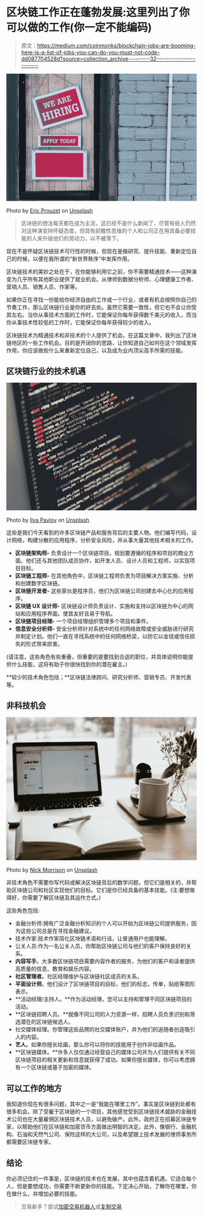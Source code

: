 # 区块链工作正在蓬勃发展:这里列出了你可以做的工作(你一定不能编码)

> 原文：<https://medium.com/coinmonks/blockchain-jobs-are-booming-here-is-a-list-of-jobs-you-can-do-you-must-not-code-dd087704528d?source=collection_archive---------32----------------------->

![](img/2aa725a3b6ba7e6fb81bf51683f96c72.png)

Photo by [Eric Prouzet](https://unsplash.com/@eprouzet?utm_source=medium&utm_medium=referral) on [Unsplash](https://unsplash.com?utm_source=medium&utm_medium=referral)

> 区块链的想法每天都在成为主流，这已经不是什么新闻了，尽管有些人仍然对这种演变持怀疑态度，但具有前瞻性思维的个人和公司正在用具备必要技能的人来升级他们的劳动力，以不被落下。

现在不是怀疑区块链技术可行性的时候，但现在是做研究、提升技能、重新定位自己的时候，以便在我所谓的“新世界秩序”中发挥作用。

区块链技术的美妙之处在于，在你能够利用它之前，你不需要精通技术——这种演变为几乎所有其他职业提供了就业机会。从律师到数据分析师、心理健康工作者、营销人员、销售人员、作家等。

如果你正在寻找一份能给你经济自由的工作或一个行业，或者有机会按照你自己的节奏工作，那么区块链行业是你的好去处。虽然它需要一致性，但它也不会让你受其左右。当你从事技术方面的工作时，它能保证你每年获得数千美元的收入，而当你从事技术性较低的工作时，它能保证你每年获得较少的收入。

区块链技术为精通技术和非技术的个人提供了机会。在这篇文章中，我列出了区块链地区的一些工作机会。目的是开阔你的思路，让你知道自己如何在这个领域发挥作用，你应该做些什么来重新定位自己，以及成为业内顶尖高手所需的技能。

## **区块链行业的技术机遇**

![](img/2af51c680914b2f2630582877b82e4b4.png)

Photo by [Ilya Pavlov](https://unsplash.com/@ilyapavlov?utm_source=medium&utm_medium=referral) on [Unsplash](https://unsplash.com?utm_source=medium&utm_medium=referral)

这些是我们今天看到的许多区块链产品和服务背后的主要人物。他们编写代码，设计网络，构建分散的应用程序，分析安全风险，并从事大量其他技术相关的工作。

*   **区块链架构师-** 负责设计一个区块链项目，规划要遵循的程序和项目的商业方面。他们还与其他团队成员协作，如开发人员、设计人员和工程师，以实现项目目标。
*   **区块链工程师-** 在其他角色中，区块链工程师负责为项目解决方案实施、分析和创建数字区块链。
*   **区块链开发者-** 这些家伙是程序员，他们为区块链公司创建去中心化的应用程序。
*   **区块链 UX 设计师-** 区块链设计师负责设计、实施和支持以区块链为中心的网站和应用程序界面。使其友好且易于导航。
*   **区块链项目经理-** 一个项目经理组织管理多个项目和事件。
*   **信息安全分析师-** 安全分析师针对系统中的任何网络故障或安全威胁进行研究并制定计划。他们一直在寻找系统中的任何网络桥梁，以防它以金钱或信任损失的形式带来损害。

(请注意，这些角色有些重叠，但重要的是要找到合适的职位，并具体说明你能提供什么技能，这将有助于你很快找到你的潜在雇主。)

**较少的技术角色包括；**区块链法律顾问、研究分析师、营销专员、开发代表等。

## **非科技机会**

![](img/a9ed33a369b4003ea8a07455ab1dc4e0.png)

Photo by [Nick Morrison](https://unsplash.com/@nickmorrison?utm_source=medium&utm_medium=referral) on [Unsplash](https://unsplash.com?utm_source=medium&utm_medium=referral)

非技术角色不需要你写代码或解决区块链背后的数学问题，但它们是相关的，并帮助区块链公司和社区实现他们的目标。它们是你已经具备的基本技能。(注:要想做得好，你需要了解区块链及其运作方式。)

这些角色包括:

*   金融分析师:拥有广泛金融分析知识的个人可以开始为区块链公司提供服务，因为这些公司总是在寻找金融建议。
*   技术作家:技术作家简化区块链术语和行话，让普通用户也能理解。
*   公关人员:作为一名公关人员，你帮助区块链公司与他们的客户保持良好的关系。
*   **内容写手**。大多数区块链项目需要内容作者的服务，为他们的客户和读者提供高质量的信息、教育和娱乐内容。
*   **社区管理者**。社区经理维护与区块链社区成员的关系。
*   **平面设计师**。他们设计了区块链项目的目标，他们的标志，传单，贴纸等图形表示。
*   **活动经理/主持人。**作为活动经理，您可以主持和管理不同区块链项目的活动。
*   **区块链招聘人员。**就像不同公司的人力资源一样，招聘人员负责识别和筛选潜在的区块链候选人。
*   社交媒体经理。你管理这些品牌的社交媒体账户，并为他们的追随者创造吸引人的内容。
*   **艺人**。如果你擅长绘画，那么你可以将你的技能用于创作非绘画作品。
*   **区块链媒体。**许多人仅仅通过经营自己的媒体公司并为人们提供有关不同区块链项目的相关更新和信息就获得了成功。如果你擅长媒体，你可以考虑拥有一个区块链或基于加密的媒体。

## **可以工作的地方**

我知道你现在有很多问题，其中之一是“我能在哪里工作”。事实是区块链到处都有很多机会。除了受雇于区块链的一个项目，其他感觉受到区块链技术威胁的金融技术公司也在大量雇佣区块链技术人员，以避免破产。此外，政府正在招募区块链专家，以帮助他们在区块链和加密货币方面做出明智的决定。此外，像银行、金融机构、石油和天然气公司、保险这样的大公司，以及希望跟上技术发展的律师事务所都需要区块链专家。

## **结论**

你必须记住的一件事是，区块链的技术也在发展，其中也蕴含着机遇。它适合每个人，但是要想成功，你需要不断更新你的技能。下定决心开始，了解你在哪里，你在做什么，并增加必要的技能。

> 交易新手？尝试[加密交易机器人](/coinmonks/crypto-trading-bot-c2ffce8acb2a)或[复制交易](/coinmonks/top-10-crypto-copy-trading-platforms-for-beginners-d0c37c7d698c)